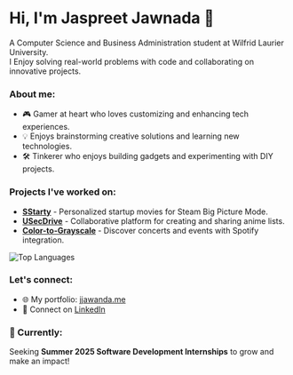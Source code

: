 # Hi, I'm Jaspreet Jawnada 👋  
A Computer Science and Business Administration student at Wilfrid Laurier University.  
I Enjoy solving real-world problems with code and collaborating on innovative projects.  

### About me:  
- 🎮 Gamer at heart who loves customizing and enhancing tech experiences.  
- 💡 Enjoys brainstorming creative solutions and learning new technologies.  
- 🛠️ Tinkerer who enjoys building gadgets and experimenting with DIY projects.

### Projects I've worked on:  
- [**SStarty**](https://github.com/sayanwala117/SStarty/) - Personalized startup movies for Steam Big Picture Mode.  
- [**USecDrive**](https://github.com/sayanwala117/USecDrive) - Collaborative platform for creating and sharing anime lists.  
- [**Color-to-Grayscale**](https://github.com/sayanwala117/Color-to-Grayscale) - Discover concerts and events with Spotify integration.

![Top Languages](https://github-readme-stats.vercel.app/api/top-langs/?username=sayanwala117&layout=compact&theme=radical)

### Let's connect:  
- 🌐 My portfolio: [jjawanda.me](https://www.jjawanda.me/)  
- 💼 Connect on [LinkedIn](https://www.linkedin.com/in/jaspreet-jawanda-559119308/?originalSubdomain=ca)  

### 🚀 Currently:  
Seeking **Summer 2025 Software Development Internships** to grow and make an impact!  
